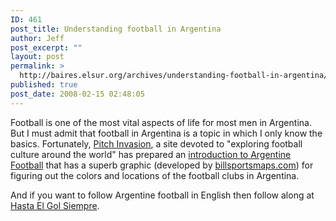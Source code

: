 ```yaml
---
ID: 461
post_title: Understanding football in Argentina
author: Jeff
post_excerpt: ""
layout: post
permalink: >
  http://baires.elsur.org/archives/understanding-football-in-argentina/
published: true
post_date: 2008-02-15 02:48:05
---
```

Football is one of the most vital aspects of life for most men in Argentina. But I must admit that football in Argentina is a topic in which I only know the basics. Fortunately, <a href="http://pitchinvasion.net">Pitch Invasion</a>, a site devoted to "exploring football culture around the world" has prepared an <a href="http://pitchinvasion.net/blog/2008/02/14/argentinian-football-a-primer/">introduction to Argentine Football</a> that has a superb graphic (developed by <a href="http://billsportsmaps.com/?p=994">billsportsmaps.com</a>) for figuring out the colors and locations of the football clubs in Argentina.

And if you want to follow Argentine football in English then follow along at <a href="http://hastaelgolsiempre.com/">Hasta El Gol Siempre</a>.